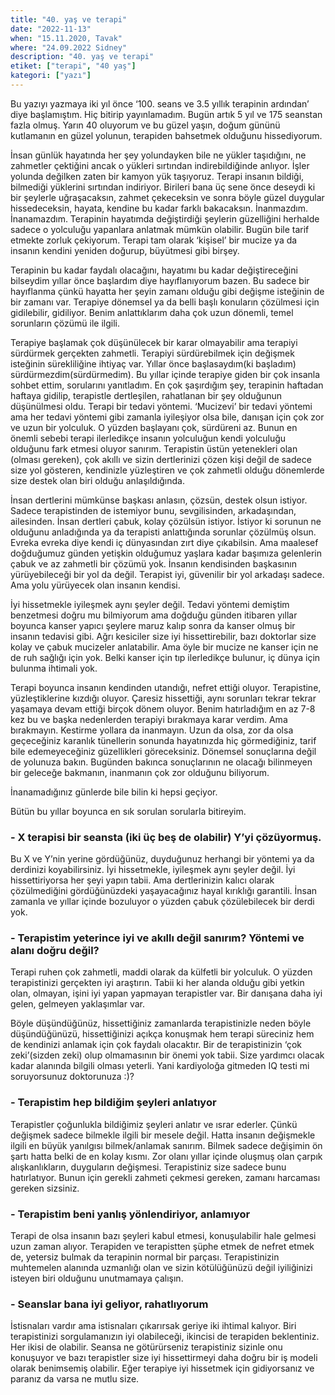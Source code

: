 ```yaml
---
title: "40. yaş ve terapi"
date: "2022-11-13"
when: "15.11.2020, Tavak"
where: "24.09.2022 Sidney"
description: "40. yaş ve terapi"
etiket: ["terapi", "40 yaş"]
kategori: ["yazı"]
---
```


Bu yazıyı yazmaya iki yıl önce ‘100. seans ve 3.5 yıllık terapinin ardından’ diye başlamıştım. Hiç bitirip yayınlamadım. Bugün artık 5 yıl ve 175 seanstan fazla olmuş. Yarın 40 oluyorum ve bu güzel yaşın, doğum gününü kutlamanın en güzel yolunun, terapiden bahsetmek olduğunu hissediyorum.

<!--more-->

İnsan günlük hayatında her şey yolundayken bile ne yükler taşıdığını, ne zahmetler çektiğini ancak o yükleri sırtından indirebildiğinde anlıyor. İşler yolunda değilken zaten bir kamyon yük taşıyoruz. Terapi insanın bildiği, bilmediği yüklerini sırtından indiriyor. Birileri bana üç sene önce deseydi ki bir şeylerle uğraşacaksın, zahmet çekeceksin ve sonra böyle güzel duygular hissedeceksin, hayata, kendine bu kadar farklı bakacaksın. İnanmazdım. İnanamazdım. Terapinin hayatımda değiştirdiği şeylerin güzelliğini herhalde sadece o yolculuğu yapanlara anlatmak mümkün olabilir. Bugün bile tarif etmekte zorluk çekiyorum. Terapi tam olarak ‘kişisel’ bir mucize ya da insanın kendini yeniden doğurup, büyütmesi gibi birşey.

Terapinin bu kadar faydalı olacağını, hayatımı bu kadar değiştireceğini bilseydim yıllar önce başlardım diye hayıflanıyorum bazen. Bu sadece bir hayıflanma çünkü hayatta her şeyin zamanı olduğu gibi değişme isteğinin de bir zamanı var. Terapiye dönemsel ya da belli başlı konuların çözülmesi için gidilebilir, gidiliyor. Benim anlattıklarım daha çok uzun dönemli, temel sorunların çözümü ile ilgili.

Terapiye başlamak çok düşünülecek bir karar olmayabilir ama terapiyi sürdürmek gerçekten zahmetli. Terapiyi sürdürebilmek için değişmek isteğinin sürekliliğine ihtiyaç var. Yıllar önce başlasaydım(ki başladım) sürdürmezdim(sürdürmedim). Bu yıllar içinde terapiye giden bir çok insanla sohbet ettim, sorularını yanıtladım. En çok şaşırdığım şey, terapinin haftadan haftaya gidilip, terapistle dertleşilen, rahatlanan bir şey olduğunun düşünülmesi oldu. Terapi bir tedavi yöntemi. ‘Mucizevi’ bir tedavi yöntemi ama her tedavi yöntemi gibi zamanla iyileşiyor olsa bile, danışan için çok zor ve uzun bir yolculuk. O yüzden başlayanı çok, sürdüreni az. Bunun en önemli sebebi terapi ilerledikçe insanın yolculuğun kendi yolculuğu olduğunu fark etmesi oluyor sanırım. Terapistin üstün yetenekleri olan (olması gereken), çok akıllı ve sizin dertlerinizi çözen kişi değil de sadece size yol gösteren, kendinizle yüzleştiren ve çok zahmetli olduğu dönemlerde size destek olan biri olduğu anlaşıldığında.

İnsan dertlerini mümkünse başkası anlasın, çözsün, destek olsun istiyor. Sadece terapistinden de istemiyor bunu, sevgilisinden, arkadaşından, ailesinden. İnsan dertleri çabuk, kolay çözülsün istiyor. İstiyor ki sorunun ne olduğunu anladığında ya da terapisti anlattığında sorunlar çözülmüş olsun. Evreka evreka diye kendi iç dünyasından zırt diye çıkabilsin. Ama maalesef doğduğumuz günden yetişkin olduğumuz yaşlara kadar başımıza gelenlerin çabuk ve az zahmetli bir çözümü yok. İnsanın kendisinden başkasının yürüyebileceği bir yol da değil. Terapist iyi, güvenilir bir yol arkadaşı sadece. Ama yolu yürüyecek olan insanın kendisi.

İyi hissetmekle iyileşmek aynı şeyler değil. Tedavi yöntemi demiştim benzetmesi doğru mu bilmiyorum ama doğduğu günden itibaren yıllar boyunca kanser yapıcı şeylere maruz kalıp sonra da kanser olmuş bir insanın tedavisi gibi. Ağrı kesiciler size iyi hissettirebilir, bazı doktorlar size kolay ve çabuk mucizeler anlatabilir. Ama öyle bir mucize ne kanser için ne de ruh sağlığı için yok. Belki kanser için tıp ilerledikçe bulunur, iç dünya için bulunma ihtimali yok.

Terapi boyunca insanın kendinden utandığı, nefret ettiği oluyor. Terapistine, yüzleştiklerine kızdığı oluyor. Çaresiz hissettiği, aynı sorunları tekrar tekrar yaşamaya devam ettiği birçok dönem oluyor. Benim hatırladığım en az 7-8 kez bu ve başka nedenlerden terapiyi bırakmaya karar verdim. Ama bırakmayın. Kestirme yollara da inanmayın. Uzun da olsa, zor da olsa geçeceğiniz karanlık tünellerin sonunda hayatınızda hiç görmediğiniz, tarif bile edemeyeceğiniz güzellikleri göreceksiniz. Dönemsel sonuçlarına değil de yolunuza bakın. Bugünden bakınca sonuçlarının ne olacağı bilinmeyen bir geleceğe bakmanın, inanmanın çok zor olduğunu biliyorum.

İnanamadığınız günlerde bile bilin ki hepsi geçiyor.

Bütün bu yıllar boyunca en sık sorulan sorularla bitireyim.

### - X terapisi bir seansta (iki üç beş de olabilir) Y’yi çözüyormuş.

Bu X ve Y’nin yerine gördüğünüz, duyduğunuz herhangi bir yöntemi ya da derdinizi koyabilirsiniz. İyi hissetmekle, iyileşmek aynı şeyler değil. İyi hissettiriyorsa her şeyi yapın tabii. Ama dertlerinizin kalıcı olarak çözülmediğini gördüğünüzdeki yaşayacağınız hayal kırıklığı garantili. İnsan zamanla ve yıllar içinde bozuluyor o yüzden çabuk çözülebilecek bir derdi yok.

### - Terapistim yeterince iyi ve akıllı değil sanırım? Yöntemi ve alanı doğru değil?

Terapi ruhen çok zahmetli, maddi olarak da külfetli bir yolculuk. O yüzden terapistinizi gerçekten iyi araştırın. Tabii ki her alanda olduğu gibi yetkin olan, olmayan, işini iyi yapan yapmayan terapistler var. Bir danışana daha iyi gelen, gelmeyen yaklaşımlar var.

Böyle düşündüğünüz, hissettiğiniz zamanlarda terapistinizle neden böyle düşündüğünüzü, hissettiğinizi açıkça konuşmak hem terapi süreciniz hem de kendinizi anlamak için çok faydalı olacaktır. Bir de terapistinizin ‘çok zeki’(sizden zeki) olup olmamasının bir önemi yok tabii. Size yardımcı olacak kadar alanında bilgili olması yeterli. Yani kardiyoloğa gitmeden IQ testi mi soruyorsunuz doktorunuza :)?

### - Terapistim hep bildiğim şeyleri anlatıyor

Terapistler çoğunlukla bildiğimiz şeyleri anlatır ve ısrar ederler. Çünkü değişmek sadece bilmekle ilgili bir mesele değil. Hatta insanın değişmekle ilgili en büyük yanılgısı bilmek/anlamak sanırım. Bilmek sadece değişimin ön şartı hatta belki de en kolay kısmı. Zor olanı yıllar içinde oluşmuş olan çarpık alışkanlıkların, duyguların değişmesi. Terapistiniz size sadece bunu hatırlatıyor. Bunun için gerekli zahmeti çekmesi gereken, zamanı harcaması gereken sizsiniz.

### - Terapistim beni yanlış yönlendiriyor, anlamıyor

Terapi de olsa insanın bazı şeyleri kabul etmesi, konuşulabilir hale gelmesi uzun zaman alıyor. Terapiden ve terapistten şüphe etmek de nefret etmek de, yetersiz bulmak da terapinin normal bir parçası. Terapistinizin muhtemelen alanında uzmanlığı olan ve sizin kötülüğünüzü değil iyiliğinizi isteyen biri olduğunu unutmamaya çalışın.

### - Seanslar bana iyi geliyor, rahatlıyorum

İstisnaları vardır ama istisnaları çıkarırsak geriye iki ihtimal kalıyor. Biri terapistinizi sorgulamanızın iyi olabileceği, ikincisi de terapiden beklentiniz. Her ikisi de olabilir. Seansa ne götürürseniz terapistiniz sizinle onu konuşuyor ve bazı terapistler size iyi hissettirmeyi daha doğru bir iş modeli olarak benimsemiş olabilir. Eğer terapiye iyi hissetmek için gidiyorsanız ve paranız da varsa ne mutlu size.

